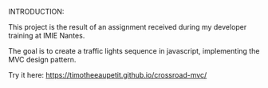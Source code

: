 INTRODUCTION:

This project is the result of an assignment received during my developer training at IMIE Nantes.

The goal is to create a traffic lights sequence in javascript, implementing the MVC design pattern.

Try it here: https://timotheeaupetit.github.io/crossroad-mvc/
